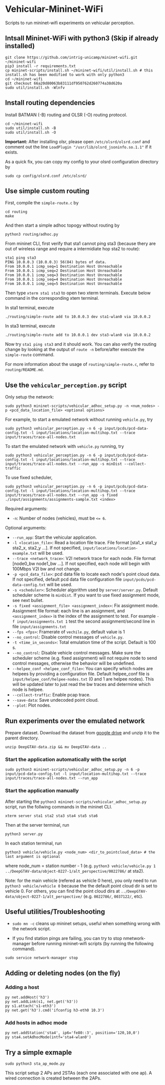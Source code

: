 # Vehicular-Mininet-WiFi
Scripts to run mininet-wifi experiments on vehicular perception.

## Intsall Mininet-WiFi with python3 (Skip if already installed)

```
git clone https://github.com/intrig-unicamp/mininet-wifi.git ~/mininet-wifi
pip3 install -r requirements.txt
cp mininet-scripts/install.sh ~/mininet-wifi/util/install.sh # this install.sh has been modified to work with only python3
cd ~/mininet-wifi
git checkout 66a20d80063b83111df950762d260774a38d620a
sudo util/install.sh -Wlnfv
```

## Install routing dependencies

Install BATMAN (-B) routing and OLSR (-O) routing protocol.

```
cd ~/mininet-wifi
sudo util/install.sh -B
sudo util/install.sh -O
```

**Important:** After installing olsr, please open `/etc/olsrd/olsrd.conf` and comment out the line `LoadPlugin "/usr/lib/olsrd_jsoninfo.so.1.1"` if it exists.

As a quick fix, you can copy my config to your olsrd configuration directory by

```
sudo cp config/olsrd.conf /etc/olsrd/
```

## Use simple custom routing

First, compile the `simple-route.c` by
```
cd routing
make
```
And then start a simple adhoc topogy without routing by

```
python3 routing/adhoc.py
```

From mininet CLI, first verify that sta1 cannot ping sta3 (because thery are out of wireless range and require a intermidiate hop sta2 to route):

```
sta1 ping sta3
PING 10.0.0.3 (10.0.0.3) 56(84) bytes of data.
From 10.0.0.1 icmp_seq=1 Destination Host Unreachable
From 10.0.0.1 icmp_seq=2 Destination Host Unreachable
From 10.0.0.1 icmp_seq=3 Destination Host Unreachable
From 10.0.0.1 icmp_seq=4 Destination Host Unreachable
From 10.0.0.1 icmp_seq=5 Destination Host Unreachable
```

Then type `xterm sta1 sta3` to open two xterm terminals. Execute below command in the corresponding xtem terminal.

In sta1 terminal, execute
```
./routing/simple-route add to 10.0.0.3 dev sta1-wlan0 via 10.0.0.2
```
In sta3 terminal, execute
```
./routing/simple-route add to 10.0.0.1 dev sta3-wlan0 via 10.0.0.2
```

Now try `sta1 ping sta3` and it should work. You can also verify the routing change by looking at the output of `route -n` before/after execute the `simple-route` command.

For more information about the usage of `routing/simple-route.c`, refer to `routing/README.md`.

## Use the `vehicular_perception.py` script

Only setup the network:

```
sudo python3 mininet-scripts/vehicular_adhoc_setup.py -n <num_nodes> -p <pcd_data_location_file> <optional options>
```

For example, to start a emulated network without running `vehicle.py`, try

```
sudo python3 vehicular_perception.py -n 6 -p input/pcds/pcd-data-config.txt -l input/locations/location-multihop.txt --trace input/traces/trace-all-nodes.txt
```

To start the emulated network with `vehicle.py` running, try

```
sudo python3 vehicular_perception.py -n 6 -p input/pcds/pcd-data-config.txt -l input/locations/location-multihop.txt --trace input/traces/trace-all-nodes.txt --run_app -s minDist --collect-traffic
```

To use fixed scheduler, 

```
sudo python3 vehicular_perception.py -n 6 -p input/pcds/pcd-data-config.txt -l input/locations/location-multihop.txt --trace input/traces/trace-all-nodes.txt --run_app -s fixed ./input/assignments/assignments-sample.txt <index>
```


Required arguments:

* `-n`: Number of nodes (vehicles), must be `<= 6`.

Optional arguments:

* `--run_app`: Start the vehicular application.
* `-l <location_file>`: Read a location file trace. File format [sta1_x sta1_y sta2_x, sta2_y ...]. If not specified, `input/locations/location-example.txt` will be used.
* `--trace <network_trace>`: V2I network trace for each node. File format [node0_bw node1_bw ...]. If not specified, each node will begin with 100Mbps V2I bw and not change.
* `-p <pcd_data_file>`: pcd data file to locate each node's point cloud data. If not specified, default pcd data file configuration file `input/pcds/pcd-data-config.txt` will be used.
* `-s <scheduler>`: Scheduler algorithm used by `server/server.py`. Default scheduler scheme is `minDist`. If you want to use fixed assignment mode, see next bullet.
* `-s fixed <assignment_file> <assignment_index>`: Fix assignment mode. Assignment file format: each line is an assignment, and `<assignment_index>` is the index of the assignment to test. For example  `-f input/assignments.txt 1` test the second assignment/second line in file `input/assignments.txt`
* `--fps <fps>`: Framerate of `vechile.py`,  default value is 1
* `--no_control`: Disable control messages of `vehicle.py`. 
* `-t <time_in_seconds>`: Total emulation time of the script. Default is 100 s.
* `--no_control`: Disable vehicle control messages. Make sure the scheduler scheme (e.g. fixed assignment) will not require node to send control messages, otherwise the behavior will be undefined.
* `--helpee_conf <helpee_conf_file>`: You can specify which nodes are helpees by providing a configuration file. Default helpee_conf file is `input/helpee_conf/helpee-nodes.txt` (0 and 1 are helpee nodes). This will be updated later to just read the bw traces and determine which node is helpee.
* `--collect-traffic`: Enable pcap trace.
* `--save-data`: Save undecoded point cloud. 
* `--plot`: Plot nodes.


## Run experiments over the emulated network

Prepare dataset. Download the dataset from [google drive](https://drive.google.com/file/d/10gjaHto7ZVGs4A2EEVmoLhfUxTDAF3Kw/view?usp=sharing) and unzip it to the parent directory. 

```
unzip DeepGTAV-data.zip && mv DeepGTAV-data ..
```

### Start the application automatically with the script

```
sudo python3 mininet-scripts/vehicular_adhoc_setup.py -n 6 -p input/pcd-data-config.txt -l input/location-multihop.txt --trace input/traces/trace-all-nodes.txt --run_app
```

### Start the application manually

After starting the `python3 mininet-scripts/vehicular_adhoc_setup.py` script, run the follwing commands in the mininet CLI.

```
xterm server sta1 sta2 sta3 sta4 sta5 sta6
```

Then at the server terminal, run
```
python3 server.py 
```

In each station terminal, run 

```
python3 vehicle/vehicle.py <node_num> <dir_to_pointcloud_data> # the last argument is optional
```
where node_num = station number - 1 (e.g. `python3 vehicle/vehicle.py 1 ../DeepGTAV-data/object-0227-1/alt_perspective/0022786/` at sta2).

Note: for the main vehicle (refered as vehicle 0 here), you only need to run `python3 vehicle/vehicle 0` because the the default point cloud dir is set to vehicle 0. For others, you can find the point cloud dirs at `../DeepGTAV-data/object-0227-1/alt_perspective/` (e.g. `0022786/`, `0037122/`, etc).

## Useful utilities/Troubleshooting

- `sudo mn -c` cleans up mininet setups, useful when something wrong with the network script.

- If you find station pings are failing, you can try to stop nmetwork-manager before running mininet-wifi scripts (by running the following command).

```
sudo service network-manager stop
```

## Adding or deleting nodes (on the fly)

### Adding a host 

```
py net.addHost('h3')
py net.addLink(s1, net.get('h3'))
py s1.attach('s1-eth3')
py net.get('h3').cmd('ifconfig h3-eth0 10.3')
```


### Add hosts in adhoc mode

```
py net.addStation('sta4', ip6='fe80::3', position='120,10,0')
py sta4.setAdhocMode(intf='sta4-wlan0')
```


## Try a simple exmaple
```
sudo python3 sta_ap_mode.py
```

This script setup 2 APs and 2STAs (each one associated with one ap). A wired connection is created between the 2APs.
